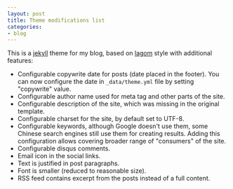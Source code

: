 ```yaml
---
layout: post
title: Theme modifications list
categories:
- blog
---
```


This is a [jekyll](http://jekyllrb.com/) theme for my blog, based on [lagom](https://github.com/swanson/lagom) style with additional features:

* Configurable copywrite date for posts (date placed in the footer). You can now configure the date in `_data/theme.yml` file by setting "copywrite" value.
* Configurable author name used for meta tag and other parts of the site.
* Configurable description of the site, which was missing in the original template.
* Configurable charset for the site, by default set to UTF-8.
* Configurable keywords, although Google doesn't use them, some Chinese search engines still use them for creating results. Adding this configuration allows covering broader range of "consumers" of the site.
* Configurable disqus comments.
* Email icon in the social links.
* Text is justified in post paragraphs.
* Font is smaller (reduced to reasonable size).
* RSS feed contains excerpt from the posts instead of a full content.
